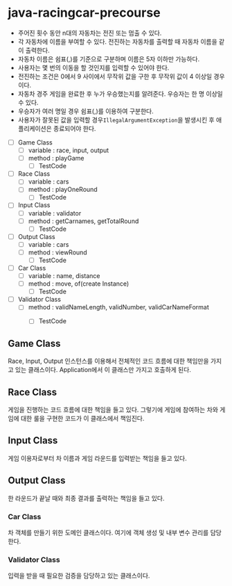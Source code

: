# java-racingcar-precourse

- 주어진 횟수 동안 n대의 자동차는 전진 또는 멈출 수 있다.
- 각 자동차에 이름을 부여할 수 있다. 전진하는 자동차를 출력할 때 자동차 이름을 같이 출력한다.
- 자동차 이름은 쉼표(,)를 기준으로 구분하며 이름은 5자 이하만 가능하다.
- 사용자는 몇 번의 이동을 할 것인지를 입력할 수 있어야 한다.
- 전진하는 조건은 0에서 9 사이에서 무작위 값을 구한 후 무작위 값이 4 이상일 경우이다.
- 자동차 경주 게임을 완료한 후 누가 우승했는지를 알려준다. 우승자는 한 명 이상일 수 있다.
- 우승자가 여러 명일 경우 쉼표(,)를 이용하여 구분한다.
- 사용자가 잘못된 값을 입력할 경우`IllegalArgumentException`을 발생시킨 후 애플리케이션은 종료되어야 한다.




- [ ] Game Class
    - [ ] variable : race, input, output
    - [ ] method : playGame
        - [ ] TestCode
- [ ] Race Class
    - [ ] variable : cars
    - [ ] method : playOneRound
        - [ ] TestCode
- [ ] Input Class
    - [ ] variable : validator
    - [ ] method : getCarnames, getTotalRound
        - [ ] TestCode
- [ ] Output Class
    - [ ] variable : cars
    - [ ] method : viewRound
        - [ ] TestCode
- [ ] Car Class
  - [ ] variable : name, distance
  - [ ] method : move, of(create Instance)
    - [ ] TestCode
- [ ] Validator Class
  - [ ] method : validNameLength, validNumber, validCarNameFormat
    - [ ] TestCode


## Game Class
Race, Input, Output 인스턴스를 이용해서 전체적인 코드 흐름에 대한 책임만을 가지고 있는 클래스이다.
Application에서 이 클래스만 가지고 호출하게 된다.

## Race Class
게임을 진행하는 코드 흐름에 대한 책임을 들고 있다. 그렇기에 게임에 참여하는 차와 게임에 대한 룰을 구현한 코드가 이 클래스에서 책임진다.

## Input Class
게임 이용자로부터 차 이름과 게임 라운드를 입력받는 책임을 들고 있다.

## Output Class
한 라운드가 끝날 때와 최종 결과를 출력하는 책임을 들고 있다.

### Car Class
차 객체를 만들기 위한 도메인 클래스이다. 여기에 객체 생성 및 내부 변수 관리를 담당한다.

### Validator Class
입력을 받을 때 필요한 검증을 담당하고 있는 클래스이다.